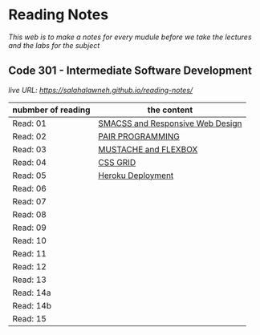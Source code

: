 # Reading Notes
*This web is to make a notes for every mudule before we take the lectures and the labs for the subject*
## Code 301 - Intermediate Software Development
*live URL: https://salahalawneh.github.io/reading-notes/*

nubmber of reading | the content
------------ | -------------
Read: 01 |  [SMACSS and Responsive Web Design](class-01.md)
Read: 02 |  [PAIR PROGRAMMING](class-02.md)
Read: 03 | [MUSTACHE and FLEXBOX](class-03.md)
Read: 04 | [CSS GRID](class-04.md)
Read: 05 | [Heroku Deployment](class-05.md)
Read: 06 | []()
Read: 07 | []()
Read: 08 | []()
Read: 09 | []()
Read: 10 | []()
Read: 11 | []()
Read: 12 | []()
Read: 13 | []()
Read: 14a | []()
Read: 14b | []()
Read: 15 | []()
